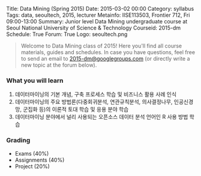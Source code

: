 Title: Data Mining (Spring 2015)
Date: 2015-03-02 00:00
Category: syllabus
Tags: data, seoultech, 2015, lecturer
Metainfo: IISE113503, Frontier 712, Fri 09:00-13:00
Summary: Junior level Data Mining undergraduate course at Seoul National University of Science & Technology
Courseid: 2015-dm
Schedule: True
Forum: True
Logo: seoultech.png

> Welcome to Data Mining class of 2015!
> Here you'll find all course materials, guides and schedules.
> In case you have questions, feel free to send an email to [2015-dm@googlegroups.com](mailto:2015-dm@googlegroups.com) (or directly write a new topic at the forum below).

### What you will learn

1. 데이터마이닝의 기본 개념, 구축 프로세스 학습 및 비즈니스 활용 사례 인식
2. 데이터마이닝의 주요 방법론(다중회귀분석, 연관규칙분석, 의사결정나무, 인공신경망, 군집화 등)의 이론적 토대 학습 및 응용 분야 학습
3. 데이터마이닝 분야에서 널리 사용되는 오픈소스 데이터 분석 언어인 R 사용 방법 학습

### Grading
- Exams (40%)
- Assignments (40%)
- Project (20%)
